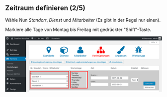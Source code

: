 ## Zeitraum definieren (2/5)

Wähle Nun *Standort*, *Dienst* und *Mitarbeiter* (Es gibt in der Regel nur einen).

Markiere alle Tage von Montag bis Freitag mit gedrückter "Shift"-Taste.

![Was sind Zeiträume](./assets/create_link_2.jpg)
